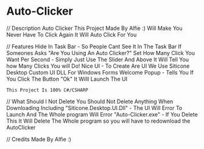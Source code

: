 # Auto-Clicker

// Description
Auto Clicker This Project Made By Alfie :)
Will Make You Never Have To Click Again It Will Auto Click For You

// Features
   Hide In Task Bar - So People Cant See It In The Task Bar If Someones Asks "Are You Using An Auto Clicker?"
   Set How Many Click You Want Per Second - Simply Just Use The Slider And Above It Will Tell You how Many Clicks You will Do!
   Nice UI - To Create Are UI We Use Siticone Desktop Custom UI DLL For Windows Forms
   Welcome Popup - Tells You If You Click The Button "Ok" It Willl Launch The UI

    This Project Is 100% C#/CSHARP 

// What Should I Not Delete
    You Should Not Delete Anything When Downloading 
    Including
   "Siticone.Desktop.UI.Dll" - The UI Will Error To Launch And The Whole program Will Error
    "Auto-Clicker.exe" - If You Delete This It Will Delete The Whole program so you will have to redownload the AutoClicker

 
// Credits
    Made By Alfie :)
